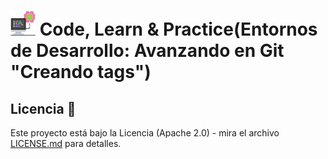 # <img src=../../../../../images/computer.png width="40"> Code, Learn & Practice(Entornos de Desarrollo: Avanzando en Git "Creando tags")



## Licencia 📄

Este proyecto está bajo la Licencia (Apache 2.0) - mira el archivo [LICENSE.md]([../../../LICENSE.md](https://github.com/jpexposito/code-learn-practice/blob/main/LICENSE)) para detalles.
